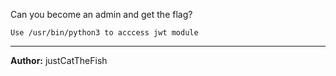 Can you become an admin and get the flag?

`Use /usr/bin/python3 to acccess jwt module`

---
**Author:** justCatTheFish
